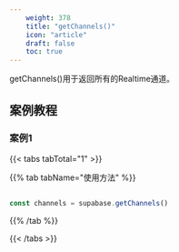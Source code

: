 ```yaml
---
    weight: 378
    title: "getChannels()"
    icon: "article"
    draft: false
    toc: true
---
```


getChannels()用于返回所有的Realtime通道。

## 案例教程

### 案例1 

{{< tabs tabTotal="1" >}}


{{% tab tabName="使用方法" %}}



  ```ts
                                                                        
const channels = supabase.getChannels()                                                                                                
  ```



{{% /tab %}}

{{< /tabs >}}
